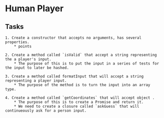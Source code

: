 # Human Player

## Tasks
    1. Create a constructor that accepts no arguments, has several properties.
        * points

    2. Create a method called `isValid` that accept a string representing the a player's input.
        * The purpose of this is to put the input in a series of tests for the input to later be hashed.

    3. Create a method called formatInput that will accept a string representing a player input.
        * The purpose of the method is to turn the input into an array type.

    4. Create a method called `getCoordinates` that will accept object .
        * The purpose of this is to create a Promise and return it.
        * We need to create a closure called `askGuess` that will continueously ask for a person input.
